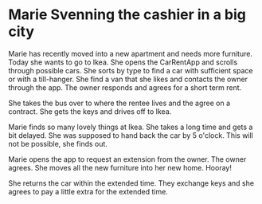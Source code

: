 # Marie Svenning the cashier in a big city

Marie has recently moved into a new apartment and needs more furniture. Today she wants to go to Ikea. She opens the CarRentApp and scrolls through possible cars. She sorts by type to find a car with sufficient space or with a till-hanger. She find a van that she likes and contacts the owner through the app. The owner responds and agrees for a short term rent.

She takes the bus over to where the rentee lives and the agree on a contract. She gets the keys and drives off to Ikea.

Marie finds so many lovely things at Ikea. She takes a long time and gets a bit delayed. She was supposed to hand back the car by 5 o'clock. This will not be possible, she finds out.

Marie opens the app to request an extension from the owner. The owner agrees. She moves all the new furniture into her new home. Hooray!

She returns the car within the extended time. They exchange keys and she agrees to pay a little extra for the extended time.
